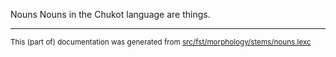 Nouns
Nouns in the Chukot language are things.

* * *

<small>This (part of) documentation was generated from [src/fst/morphology/stems/nouns.lexc](https://github.com/giellalt/lang-ckt/blob/main/src/fst/morphology/stems/nouns.lexc)</small>
